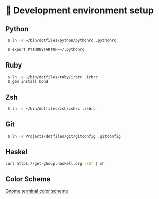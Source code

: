 #  🐧 Development environment setup


## Python

```bash
 $ ln -s ~/bin/dotfiles/python/pythonrc .pythonrc

 $ export PYTHONSTARTUP=~/.pythonrc
```
## Ruby 

```bash
 $ ln -s ~/bin/dotfiles/ruby/irbrc .irbrc
 $ gem install bond

```
## Zsh
```bash
 $ ln -s ~/bin/dotfiles/zsh/zshrc .zshrc
```

## Git

```bash
 $ ln -s Projects/dotfiles/git/gitconfig .gitconfig
```

## Haskel
```bash
curl https://get-ghcup.haskell.org -sSf | sh

```

## Color Scheme
[Gnome terminal color scheme](http://mayccoll.github.io/Gogh/)



